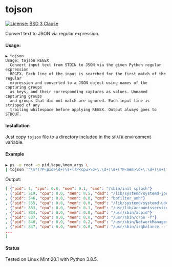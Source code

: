 # tojson

[![License: BSD 3 Clause](https://img.shields.io/badge/License-BSD_3--Clause-yellow.svg)](https://opensource.org/licenses/BSD-3-Clause)

Convert text to JSON via regular expression.

#### Usage:
```
▶ tojson
Usage: tojson REGEX
  Convert input text from STDIN to JSON via the given Python regular expression
  REGEX. Each line of the input is searched for the first match of the regular
  expression and converted to a JSON object using names of the capturing groups
  as keys, and their corresponding captures as values. Unnamed capturing groups
  and groups that did not match are ignored. Each input line is stripped of any
  trailing whitespace before applying REGEX. Output always goes to STDOUT.
```

#### Installation
Just copy `tojson` file to a directory included in the `$PATH` environment variable.

#### Example
```sh
▶ ps -u root -o pid,%cpu,%mem,args \
| tojson '^\s*(?P<pid>\d+)\s+(?P<cpu>\d+\.\d+)\s+(?P<mem>\d+\.\d+)\s+(?P<cmd>[^[].+)$'
```

Output:

```JSON
[ {"pid": 1, "cpu": 0.0, "mem": 0.1, "cmd": "/sbin/init splash"}
, {"pid": 519, "cpu": 0.0, "mem": 0.5, "cmd": "/lib/systemd/systemd-journald"}
, {"pid": 546, "cpu": 0.0, "mem": 0.0, "cmd": "bpfilter_umh"}
, {"pid": 555, "cpu": 0.0, "mem": 0.0, "cmd": "/lib/systemd/systemd-udevd"}
, {"pid": 833, "cpu": 0.0, "mem": 0.1, "cmd": "/usr/lib/accountsservice/accounts-daemon"}
, {"pid": 834, "cpu": 0.0, "mem": 0.0, "cmd": "/usr/sbin/acpid"}
, {"pid": 837, "cpu": 0.0, "mem": 0.0, "cmd": "/usr/sbin/cron -f"}
, {"pid": 840, "cpu": 0.0, "mem": 0.2, "cmd": "/usr/sbin/NetworkManager --no-daemon"}
, {"pid": 847, "cpu": 0.0, "mem": 0.0, "cmd": "/usr/sbin/irqbalance --foreground"}
...
]
```

#### Status
Tested on Linux Mint 20.1 with Python 3.8.5.
